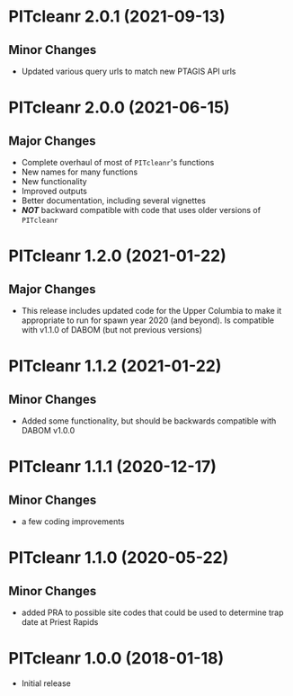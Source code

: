 # PITcleanr 2.0.1 (2021-09-13)

## Minor Changes

- Updated various query urls to match new PTAGIS API urls


# PITcleanr 2.0.0 (2021-06-15)

## Major Changes

- Complete overhaul of most of `PITcleanr`'s functions
- New names for many functions
- New functionality
- Improved outputs
- Better documentation, including several vignettes
- ***NOT*** backward compatible with code that uses older versions of `PITcleanr`

# PITcleanr 1.2.0 (2021-01-22)

## Major Changes

- This release includes updated code for the Upper Columbia to make it appropriate to run for spawn year 2020 (and beyond). Is compatible with v1.1.0 of DABOM (but not previous versions)

# PITcleanr 1.1.2 (2021-01-22)

## Minor Changes

- Added some functionality, but should be backwards compatible with DABOM v1.0.0

# PITcleanr 1.1.1 (2020-12-17)

## Minor Changes

- a few coding improvements

# PITcleanr 1.1.0 (2020-05-22)

## Minor Changes

- added PRA to possible site codes that could be used to determine trap date at Priest Rapids

# PITcleanr 1.0.0 (2018-01-18)

- Initial release
